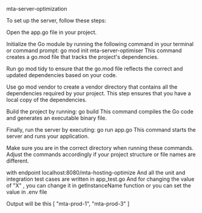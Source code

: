 mta-server-optimization

To set up the server, follow these steps:

Open the app.go file in your project.

Initialize the Go module by running the following command in your terminal or command prompt:
go mod init mta-server-optimiser
This command creates a go.mod file that tracks the project's dependencies.

Run go mod tidy to ensure that the go.mod file reflects the correct and updated dependencies based on your code.

Use go mod vendor to create a vendor directory that contains all the dependencies required by your project. This step ensures that you have a local copy of the dependencies.

Build the project by running:
go build
This command compiles the Go code and generates an executable binary file.

Finally, run the server by executing:
go run app.go
This command starts the server and runs your application.

Make sure you are in the correct directory when running these commands. Adjust the commands accordingly if your project structure or file names are different.

with endpoint localhost:8080/mta-hosting-optimize
And all the unit and integration test cases are written in app_test.go 
And for changing the value of "X" , you can change it in getInstanceName function or you can set the value in .env file

Output will be this 
[ "mta-prod-1", "mta-prod-3" ]


